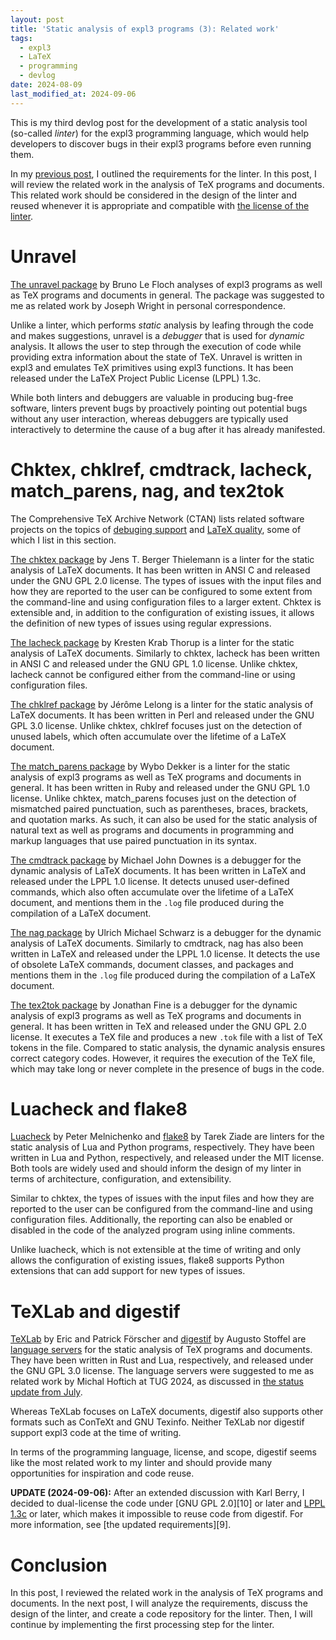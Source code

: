 ```yaml
---
layout: post
title: 'Static analysis of expl3 programs (3): Related work'
tags:
  - expl3
  - LaTeX
  - programming
  - devlog
date: 2024-08-09
last_modified_at: 2024-09-06
---
```


This is my third devlog post for the development of a static analysis tool (so-called *linter*) for the expl3 programming language, which would help developers to discover bugs in their expl3 programs before even running them.

In my [previous post][1], I outlined the requirements for the linter. In this post, I will review the related work in the analysis of TeX programs and documents. This related work should be considered in the design of the linter and reused whenever it is appropriate and compatible with [the license of the linter][2].

# Unravel

[The unravel package][11] by Bruno Le Floch analyses of expl3 programs as well as TeX programs and documents in general. The package was suggested to me as related work by Joseph Wright in personal correspondence.

Unlike a linter, which performs _static_ analysis by leafing through the code and makes suggestions, unravel is a _debugger_ that is used for _dynamic_ analysis. It allows the user to step through the execution of code while providing extra information about the state of TeX. Unravel is written in expl3 and emulates TeX primitives using expl3 functions. It has been released under the LaTeX Project Public License (LPPL) 1.3c.

While both linters and debuggers are valuable in producing bug-free software, linters prevent bugs by proactively pointing out potential bugs without any user interaction, whereas debuggers are typically used interactively to determine the cause of a bug after it has already manifested.

# Chktex, chklref, cmdtrack, lacheck, match_parens, nag, and tex2tok

The Comprehensive TeX Archive Network (CTAN) lists related software projects on the topics of [debuging support][12] and [LaTeX quality][13], some of which I list in this section.

[The chktex package][14] by Jens T. Berger Thielemann is a linter for the static analysis of LaTeX documents. It has been written in ANSI C and released under the GNU GPL 2.0 license. The types of issues with the input files and how they are reported to the user can be configured to some extent from the command-line and using configuration files to a larger extent. Chktex is extensible and, in addition to the configuration of existing issues, it allows the definition of new types of issues using regular expressions.

[The lacheck package][17] by Kresten Krab Thorup is a linter for the static analysis of LaTeX documents. Similarly to chktex, lacheck has been written in ANSI C and released under the GNU GPL 1.0 license. Unlike chktex, lacheck cannot be configured either from the command-line or using configuration files.

[The chklref package][15] by Jérôme Lelong is a linter for the static analysis of LaTeX documents. It has been written in Perl and released under the GNU GPL 3.0 license. Unlike chktex, chklref focuses just on the detection of unused labels, which often accumulate over the lifetime of a LaTeX document.

[The match_parens package][18] by Wybo Dekker is a linter for the static analysis of expl3 programs as well as TeX programs and documents in general. It has been written in Ruby and released under the GNU GPL 1.0 license. Unlike chktex, match_parens focuses just on the detection of mismatched paired punctuation, such as parentheses, braces, brackets, and quotation marks. As such, it can also be used for the static analysis of natural text as well as programs and documents in programming and markup languages that use paired punctuation in its syntax.

[The cmdtrack package][16] by Michael John Downes is a debugger for the dynamic analysis of LaTeX documents. It has been written in LaTeX and released under the LPPL 1.0 license. It detects unused user-defined commands, which also often accumulate over the lifetime of a LaTeX document, and mentions them in the `.log` file produced during the compilation of a LaTeX document.

[The nag package][19] by Ulrich Michael Schwarz is a debugger for the dynamic analysis of LaTeX documents. Similarly to cmdtrack, nag has also been written in LaTeX and released under the LPPL 1.0 license. It detects the use of obsolete LaTeX commands, document classes, and packages and mentions them in the `.log` file produced during the compilation of a LaTeX document.

[The tex2tok package][20] by Jonathan Fine is a debugger for the dynamic analysis of expl3 programs as well as TeX programs and documents in general. It has been written in TeX and released under the GNU GPL 2.0 license. It executes a TeX file and produces a new `.tok` file with a list of TeX tokens in the file. Compared to static analysis, the dynamic analysis ensures correct category codes. However, it requires the execution of the TeX file, which may take long or never complete in the presence of bugs in the code.

# Luacheck and flake8

[Luacheck][21] by Peter Melnichenko and [flake8][22] by Tarek Ziade are linters for the static analysis of Lua and Python programs, respectively. They have been written in Lua and Python, respectively, and released under the MIT license. Both tools are widely used and should inform the design of my linter in terms of architecture, configuration, and extensibility.

Similar to chktex, the types of issues with the input files and how they are reported to the user can be configured from the command-line and using configuration files. Additionally, the reporting can also be enabled or disabled in the code of the analyzed program using inline comments.

Unlike luacheck, which is not extensible at the time of writing and only allows the configuration of existing issues, flake8 supports Python extensions that can add support for new types of issues.

# TeXLab and digestif

[TeXLab][23] by Eric and Patrick Förscher and [digestif][24] by Augusto Stoffel are [language servers][6] for the static analysis of TeX programs and documents. They have been written in Rust and Lua, respectively, and released under the GNU GPL 3.0 license.  The language servers were suggested to me as related work by Michal Hoftich at TUG 2024, as discussed in [the status update from July][5].

Whereas TeXLab focuses on LaTeX documents, digestif also supports other formats such as ConTeXt and GNU Texinfo. Neither TeXLab nor digestif support expl3 code at the time of writing.

In terms of the programming language, license, and scope, digestif seems like the most related work to my linter and should provide many opportunities for inspiration and code reuse.

**UPDATE (2024-09-06):** After an extended discussion with Karl Berry, I
decided to dual-license the code under [GNU GPL 2.0][10] or later and [LPPL
1.3c][11] or later, which makes it impossible to reuse code from digestif. For
more information, see [the updated requirements][9].

# Conclusion

In this post, I reviewed the related work in the analysis of TeX programs and documents. In the next post, I will analyze the requirements, discuss the design of the linter, and create a code repository for the linter. Then, I will continue by implementing the first processing step for the linter.

 [1]: /Expl3-Linter-2
 [2]: /Expl3-Linter-2#license-terms
 [5]: /Expl3-Linter-2.5
 [6]: https://microsoft.github.io/language-server-protocol/
 [11]: https://ctan.org/pkg/unravel
 [12]: https://ctan.org/topic/debug-supp
 [13]: https://ctan.org/topic/latex-qual
 [14]: https://ctan.org/pkg/chktex
 [15]: https://ctan.org/pkg/chklref
 [16]: https://ctan.org/pkg/cmdtrack
 [17]: https://ctan.org/pkg/lacheck
 [18]: https://ctan.org/pkg/match_parens
 [19]: https://ctan.org/pkg/nag
 [20]: https://ctan.org/pkg/tex2tok
 [21]: https://github.com/mpeterv/luacheck
 [22]: https://github.com/pycqa/flake8
 [23]: https://ctan.org/pkg/texlab
 [24]: https://ctan.org/pkg/digestif
